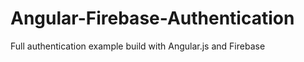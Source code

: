 # Angular-Firebase-Authentication
Full authentication example build with Angular.js and Firebase
   
